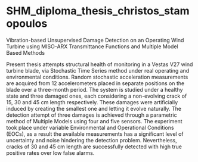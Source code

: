 # SHM_diploma_thesis_christos_stamopoulos
Vibration-based Unsupervised Damage Detection on an Operating Wind Turbine using MISO-ARX Transmittance Functions and Multiple Model Based Methods

Present thesis attempts structural health of monitoring in a Vestas V27 wind turbine blade, via Stochastic Time Series method under real operating and environmental 
conditions. Random stochastic acceleration measurements are acquired from 12 accelerometers placed in separate positions on the blade over a three-month period. 
The system is studied under a healthy state and three damaged ones, each considering a non-evolving crack of 15, 30 and 45 cm length respectively. These damages were 
artificially induced by creating the smallest one and letting it evolve naturally. The detection attempt of three damages is achieved through a parametric method of 
Multiple Models using four and five sensors. The experiment took place under variable Environmental and Operational Conditions (EOCs), as a result the available 
measurements has a significant level of uncertainty and noise hindering the detection problem. Nevertheless, cracks of 30 and 45 cm length are successfully detected 
with high true positive rates over low false alarms.
